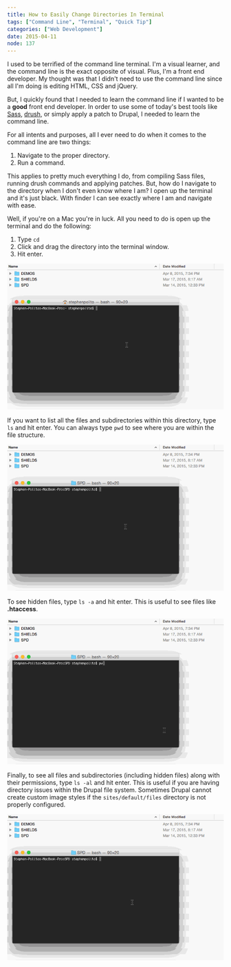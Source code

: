 ```yaml
---
title: How to Easily Change Directories In Terminal
tags: ["Command Line", "Terminal", "Quick Tip"]
categories: ["Web Development"]
date: 2015-04-11
node: 137
---
```


I used to be terrified of the command line terminal. I'm a visual learner, and the command line is the exact opposite of visual. Plus, I'm a front end developer. My thought was that I didn't need to use the command line since all I'm doing is editing HTML, CSS and jQuery.

But, I quickly found that I needed to learn the command line if I wanted to be a **good** front end developer. In order to use some of today's best tools like [Sass](http://sass-lang.com/), [drush](http://www.drush.org/en/master/), or simply apply a patch to Drupal, I needed to learn the command line.

For all intents and purposes, all I ever need to do when it comes to the command line are two things:

1. Navigate to the proper directory.
2. Run a command.

This applies to pretty much everything I do, from compiling Sass files, running drush commands and applying patches. But, how do I navigate to the directory when I don't even know where I am? I open up the terminal and it's just black. With finder I can see exactly where I am and navigate with ease.

Well, if you're on a Mac you're in luck. All you need to do is open up the terminal and do the following:

1. Type `cd`
2. Click and drag the directory into the terminal window.
3. Hit enter. 

![](/assets/images/posts/how-easily-change-directories-terminal/spd-terminal-quicktip.gif)

If you want to list all the files and subdirectories within this directory, type `ls` and hit enter. You can always type `pwd` to see where you are within the file structure.

![](/assets/images/posts/how-easily-change-directories-terminal/spd-terminal-quicktip-ls.gif)

To see hidden files, type `ls -a` and hit enter. This is useful to see files like **.htaccess**.

![](/assets/images/posts/how-easily-change-directories-terminal/spd-terminal-quicktip-ls-a.gif)

Finally, to see all files and subdirectories (including hidden files) along with their permissions, type `ls -al` and hit enter. This is useful if you are having directory issues within the Drupal file system. Sometimes Drupal cannot create custom image styles if the `sites/default/files` directory is not properly configured.

![](/assets/images/posts/how-easily-change-directories-terminal/spd-terminal-quicktip-ls-al.gif)
